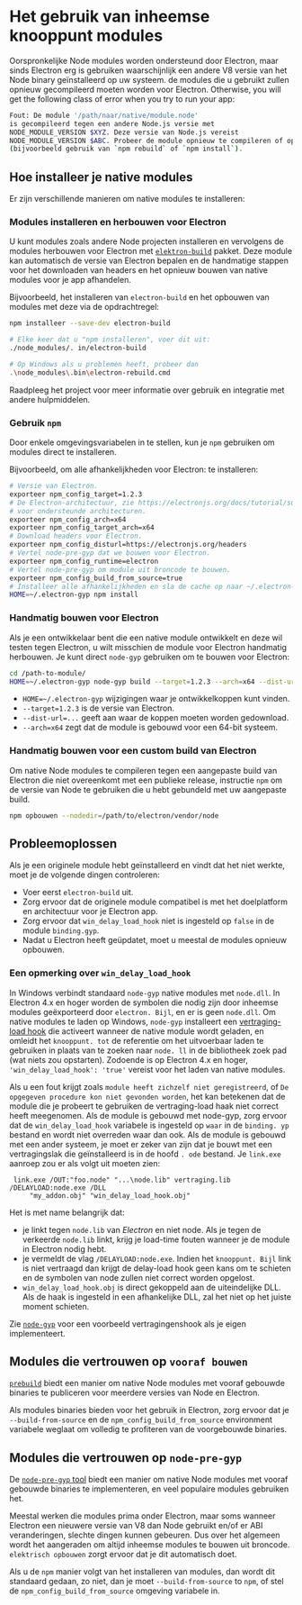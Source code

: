 # Het gebruik van inheemse knooppunt modules

Oorspronkelijke Node modules worden ondersteund door Electron, maar sinds Electron erg is gebruiken waarschijnlijk een andere V8 versie van het Node binary geïnstalleerd op uw systeem. de modules die u gebruikt zullen opnieuw gecompileerd moeten worden voor Electron. Otherwise, you will get the following class of error when you try to run your app:

```sh
Fout: De module '/path/naar/native/module.node'
is gecompileerd tegen een andere Node.js versie met
NODE_MODULE_VERSION $XYZ. Deze versie van Node.js vereist
NODE_MODULE_VERSION $ABC. Probeer de module opnieuw te compileren of opnieuw te installeren
(bijvoorbeeld gebruik van `npm rebuild` of `npm install`).
```

## Hoe installeer je native modules

Er zijn verschillende manieren om native modules te installeren:

### Modules installeren en herbouwen voor Electron

U kunt modules zoals andere Node projecten installeren en vervolgens de modules herbouwen voor Electron met [`elektron-build`](https://github.com/electron/electron-rebuild) pakket. Deze module kan automatisch de versie van Electron bepalen en de handmatige stappen voor het downloaden van headers en het opnieuw bouwen van native modules voor je app afhandelen.

Bijvoorbeeld, het installeren van `electron-build` en het opbouwen van modules met deze via de opdrachtregel:

```sh
npm installeer --save-dev electron-build

# Elke keer dat u "npm installeren", voer dit uit:
./node_modules/. in/electron-build

# Op Windows als u problemen heeft, probeer dan
.\node_modules\.bin\electron-rebuild.cmd
```

Raadpleeg het project voor meer informatie over gebruik en integratie met andere hulpmiddelen.

### Gebruik `npm`

Door enkele omgevingsvariabelen in te stellen, kun je `npm` gebruiken om modules direct te installeren.

Bijvoorbeeld, om alle afhankelijkheden voor Electron: te installeren:

```sh
# Versie van Electron.
exporteer npm_config_target=1.2.3
# De Electron-architectuur, zie https://electronjs.org/docs/tutorial/support#supported-platforms
# voor ondersteunde architecturen.
exporteer npm_config_arch=x64
exporteer npm_config_target_arch=x64
# Download headers voor Electron.
exporteer npm_config_disturl=https://electronjs.org/headers
# Vertel node-pre-gyp dat we bouwen voor Electron.
exporteer npm_config_runtime=electron
# Vertel node-pre-gyp om module uit broncode te bouwen.
exporteer npm_config_build_from_source=true
# Installeer alle afhankelijkheden en sla de cache op naar ~/.electron-gyp.
HOME=~/.electron-gyp npm install
```

### Handmatig bouwen voor Electron

Als je een ontwikkelaar bent die een native module ontwikkelt en deze wil testen tegen Electron, u wilt misschien de module voor Electron handmatig herbouwen. Je kunt direct `node-gyp` gebruiken om te bouwen voor Electron:

```sh
cd /path-to-module/
HOME=~/.electron-gyp node-gyp build --target=1.2.3 --arch=x64 --dist-url=https://electronjs.org/headers
```

* `HOME=~/.electron-gyp` wijzigingen waar je ontwikkelkoppen kunt vinden.
* `--target=1.2.3` is de versie van Electron.
* `--dist-url=...` geeft aan waar de koppen moeten worden gedownload.
* `--arch=x64` zegt dat de module is gebouwd voor een 64-bit systeem.

### Handmatig bouwen voor een custom build van Electron

Om native Node modules te compileren tegen een aangepaste build van Electron die niet overeenkomt met een publieke release, instructie `npm` om de versie van Node te gebruiken die u hebt gebundeld met uw aangepaste build.

```sh
npm opbouwen --nodedir=/path/to/electron/vendor/node
```

## Probleemoplossen

Als je een originele module hebt geïnstalleerd en vindt dat het niet werkte, moet je de volgende dingen controleren:

* Voer eerst `electron-build` uit.
* Zorg ervoor dat de originele module compatibel is met het doelplatform en architectuur voor je Electron app.
* Zorg ervoor dat `win_delay_load_hook` niet is ingesteld op `false` in de module `binding.gyp`.
* Nadat u Electron heeft geüpdatet, moet u meestal de modules opnieuw opbouwen.

### Een opmerking over `win_delay_load_hook`

In Windows verbindt standaard `node-gyp` native modules met `node.dll`. In Electron 4.x en hoger worden de symbolen die nodig zijn door inheemse modules geëxporteerd door `electron. Bijl`, en er is geen `node.dll`. Om native modules te laden op Windows, `node-gyp` installeert een [vertraging-load hook](https://msdn.microsoft.com/en-us/library/z9h1h6ty.aspx) die activeert wanneer de native module wordt geladen, en omleidt het `knooppunt. tot` de referentie om het uitvoerbaar laden te gebruiken in plaats van te zoeken naar `node. ll` in de bibliotheek zoek pad (wat niets zou opstarten). Zodoende is op Electron 4.x en hoger, `'win_delay_load_hook': 'true'` vereist voor het laden van native modules.

Als u een fout krijgt zoals `module heeft zichzelf niet geregistreerd`, of `De opgegeven
procedure kon niet gevonden worden`, het kan betekenen dat de module die je probeert te gebruiken de vertraging-load haak niet correct heeft meegenomen.  Als de module is gebouwd met node-gyp, zorg ervoor dat de `win_delay_load_hook` variabele is ingesteld op `waar` in de `binding. yp` bestand en wordt niet overreden waar dan ook.  Als de module is gebouwd met een ander systeem, je moet er zeker van zijn dat je bouwt met een vertragingslak die geïnstalleerd is in de hoofd `. ode` bestand. Je `link.exe` aanroep zou er als volgt uit moeten zien:

```plaintext
 link.exe /OUT:"foo.node" "...\node.lib" vertraging.lib /DELAYLOAD:node.exe /DLL
     "my_addon.obj" "win_delay_load_hook.obj"
```

Het is met name belangrijk dat:

* je linkt tegen `node.lib` van _Electron_ en niet node. Als je tegen de verkeerde `node.lib` linkt, krijg je load-time fouten wanneer je de module in Electron nodig hebt.
* je vermeldt de vlag `/DELAYLOAD:node.exe`. Indien het `knooppunt. Bijl` link is niet vertraagd dan krijgt de delay-load hook geen kans om te schieten en de symbolen van node zullen niet correct worden opgelost.
* `win_delay_load_hook.obj` is direct gekoppeld aan de uiteindelijke DLL. Als de haak is ingesteld in een afhankelijke DLL, zal het niet op het juiste moment schieten.

Zie [`node-gyp`](https://github.com/nodejs/node-gyp/blob/e2401e1395bef1d3c8acec268b42dc5fb71c4a38/src/win_delay_load_hook.cc) voor een voorbeeld vertragingenshook als je eigen implementeert.

## Modules die vertrouwen op `vooraf bouwen`

[`prebuild`](https://github.com/prebuild/prebuild) biedt een manier om native Node modules met vooraf gebouwde binaries te publiceren voor meerdere versies van Node en Electron.

Als modules binaries bieden voor het gebruik in Electron, zorg ervoor dat je `--build-from-source` en de `npm_config_build_from_source` environment variabele weglaat om volledig te profiteren van de voorgebouwde binaries.

## Modules die vertrouwen op `node-pre-gyp`

De [`node-pre-gyp` tool](https://github.com/mapbox/node-pre-gyp) biedt een manier om native Node modules met vooraf gebouwde binaries te implementeren, en veel populaire modules gebruiken het.

Meestal werken die modules prima onder Electron, maar soms wanneer Electron een nieuwere versie van V8 dan Node gebruikt en/of er ABI veranderingen, slechte dingen kunnen gebeuren. Dus over het algemeen wordt het aangeraden om altijd inheemse modules te bouwen uit broncode. `elektrisch opbouwen` zorgt ervoor dat je dit automatisch doet.

Als u de `npm` manier volgt van het installeren van modules, dan wordt dit standaard gedaan, zo niet, dan je moet `--build-from-source` to `npm`, of stel de `npm_config_build_from_source` omgeving variabele in.
